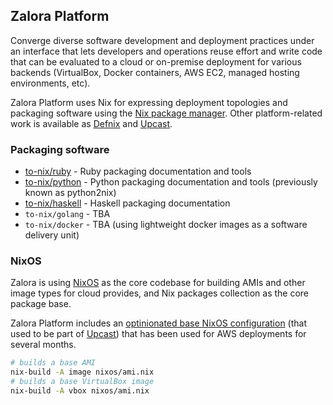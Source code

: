 ## Zalora Platform

Converge diverse software development and deployment practices under
an interface that lets developers and operations reuse
effort and write code that can be evaluated to a cloud or on-premise
deployment for various backends (VirtualBox, Docker containers, AWS
EC2, managed hosting environments, etc).

Zalora Platform uses Nix for expressing deployment topologies and packaging software
using the [Nix package manager](http://nixos.org/nix/).
Other platform-related work is available as [Defnix](https://github.com/zalora/defnix)
and [Upcast](https://github.com/zalora/upcast).

### Packaging software

* [to-nix/ruby](to-nix/ruby) - Ruby packaging documentation and tools
* [to-nix/python](to-nix/python) - Python packaging documentation and tools (previously known as python2nix)
* [to-nix/haskell](to-nix/haskell) - Haskell packaging documentation
* `to-nix/golang` - TBA
* `to-nix/docker` - TBA (using lightweight docker images as a software delivery unit)

### NixOS

Zalora is using [NixOS](https://github.com/nixos/nixpkgs/tree/release-14.12) as the core
codebase for building AMIs and other image types for cloud provides, and Nix packages collection
as the core package base.

Zalora Platform includes an [optinionated base NixOS configuration](nixos/) (that used to be part of [Upcast](https://github.com/zalora/upcast))
that has been used for AWS deployments for several months.

```bash
# builds a base AMI
nix-build -A image nixos/ami.nix
# builds a base VirtualBox image
nix-build -A vbox nixos/ami.nix
```
